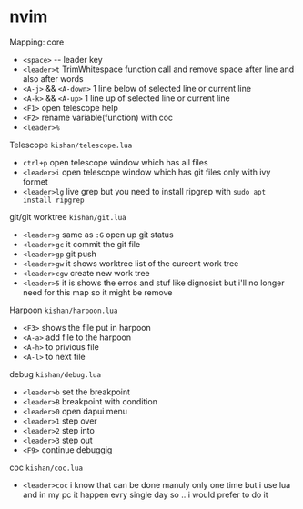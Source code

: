 # nvim

Mapping:
core
* `<space>` -- leader key
* `<leader>t` TrimWhitespace function call and remove space after line and also after words
* `<A-j>` && `<A-down>` 1 line below of selected line or current line
* `<A-k>` && `<A-up>` 1 line up of selected line or current line
* `<F1>` open telescope help
* `<F2>` rename variable(function) with coc
* `<leader>%` 

Telescope `kishan/telescope.lua`
* `ctrl+p` open telescope window which has all files
* `<leader>i` open telescope window which has git files only with ivy formet
* `<leader>lg` live grep but you need to install ripgrep with  `sudo apt install ripgrep`

git/git worktree `kishan/git.lua`
* `<leader>g` same as `:G` open up git status
* `<leader>gc` it commit the git file
* `<leader>gp` git push
* `<leader>gw` it shows worktree list of the cureent work tree
* `<leader>cgw` create new work tree
* `<leader>5` it is shows the erros and stuf like dignosist but i'll no longer need for this map so it might be remove

Harpoon `kishan/harpoon.lua`
* `<F3>` shows the file put in harpoon
* `<A-a>` add file to the harpoon
* `<A-h>` to privious file
* `<A-l>` to next file

debug `kishan/debug.lua`
* `<leader>b` set the breakpoint
* `<leader>B` breakpoint with condition
* `<leader>0` open dapui menu
* `<leader>1` step over
* `<leader>2` step into
* `<leader>3` step out
* `<F9>` continue debuggig

coc `kishan/coc.lua`
* `<leader>coc` i know that can be done manuly only one time but i use lua and in my pc it happen evry single day so .. i would prefer to do it
